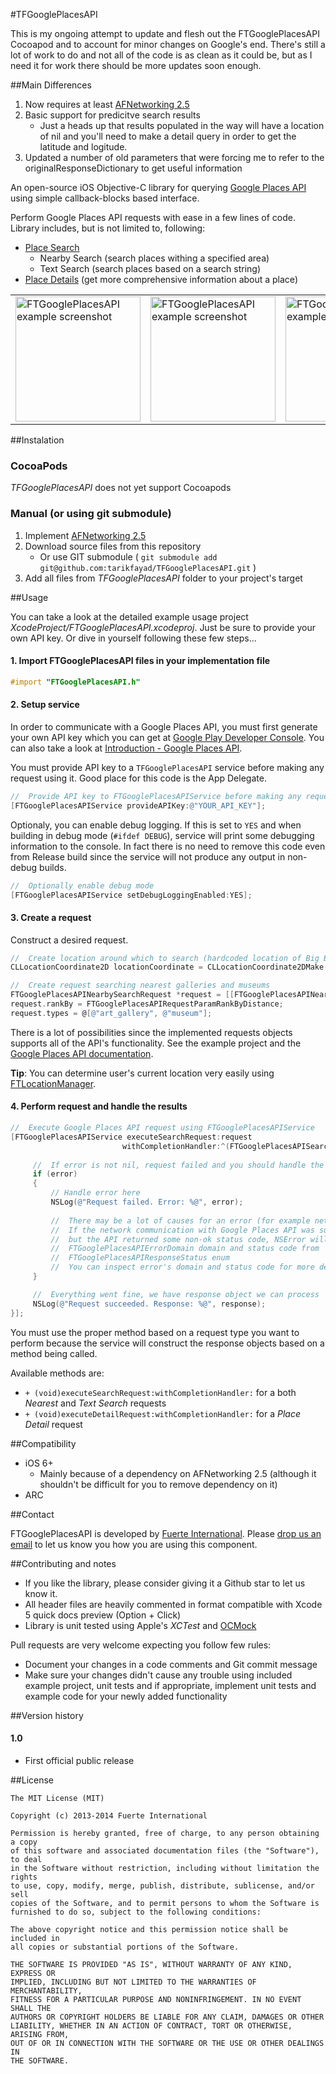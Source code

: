 #TFGooglePlacesAPI

This is my ongoing attempt to update and flesh out the FTGooglePlacesAPI Cocoapod and to account for minor changes on Google's end. There's still a lot of work to do and not all of the code is as clean as it could be, but as I need it for work there should be more updates soon enough.

##Main Differences
 1. Now requires at least [AFNetworking 2.5][4]
 2. Basic support for predicitve search results
    - Just a heads up that results populated in the way will have a location of nil and you'll need to make a detail query in order to get the latitude and logitude.
 3. Updated a number of old parameters that were forcing me to refer to the originalResponseDictionary to get useful information

An open-source iOS Objective-C library for querying [Google Places API][1] using simple callback-blocks based interface.

Perform Google Places API requests with ease in a few lines of code. Library includes, but is not limited to, following:

 - [Place Search][2]
     - Nearby Search (search places withing a specified area)
     - Text Search (search places based on a search string)
 - [Place Details][3] (get more comprehensive information about a place)

<table>
  <tr>
    <td>
       <a href="http://i.imgur.com/DGMbcw1.png">
          <img src="http://i.imgur.com/DGMbcw1.png" width="200" alt="FTGooglePlacesAPI example screenshot"/>
       </a>
    </td>
    <td>
       <a href="http://i.imgur.com/1POEIRN.png">
          <img src="http://i.imgur.com/1POEIRN.png" width="200" alt="FTGooglePlacesAPI example screenshot"/>
       </a>
    </td>
    <td>
       <a href="http://i.imgur.com/ATk5qhR.png">
          <img src="http://i.imgur.com/ATk5qhR.png" width="200" alt="FTGooglePlacesAPI example screenshot"/>
       </a>
    </td>
  </tr>
</table>

##Instalation

### CocoaPods

*TFGooglePlacesAPI* does not yet support Cocoapods

### Manual (or using git submodule)
 1. Implement [AFNetworking 2.5][4]
 2. Download source files from this repository
    - Or use GIT submodule ( `git submodule add git@github.com:tarikfayad/TFGooglePlacesAPI.git` )
 3. Add all files from *TFGooglePlacesAPI* folder to your project's target

##Usage

You can take a look at the detailed example usage project *XcodeProject/FTGooglePlacesAPI.xcodeproj*. Just be sure to provide your own API key. Or dive in yourself following these few steps...

#### 1. Import FTGooglePlacesAPI files in your implementation file
```objective-c
#import "FTGooglePlacesAPI.h"
```

#### 2. Setup service

In order to communicate with a Google Places API, you must first generate your own API key which you can get at [Google Play Developer Console][5]. You can also take a look at [Introduction - Google Places API][6].

You must provide API key to a `TFGooglePlacesAPI` service before making any request using it. Good place for this code is the App Delegate.

```objective-c
//  Provide API key to FTGooglePlacesAPIService before making any requests
[FTGooglePlacesAPIService provideAPIKey:@"YOUR_API_KEY"];
```

Optionaly, you can enable debug logging. If this is set to `YES` and when building in debug mode (`#ifdef DEBUG`), service will print some debugging information to the console. In fact there is no need to remove this code even from Release build since the service will not produce any output in non-debug builds.

```objective-c
//  Optionally enable debug mode
[FTGooglePlacesAPIService setDebugLoggingEnabled:YES];
```

#### 3. Create a request

Construct a desired request.

```objective-c
//  Create location around which to search (hardcoded location of Big Ben here)
CLLocationCoordinate2D locationCoordinate = CLLocationCoordinate2DMake(51.501103,-0.124565);

//  Create request searching nearest galleries and museums
FTGooglePlacesAPINearbySearchRequest *request = [[FTGooglePlacesAPINearbySearchRequest alloc] initWithLocationCoordinate:locationCoordinate];
request.rankBy = FTGooglePlacesAPIRequestParamRankByDistance;
request.types = @[@"art_gallery", @"museum"];
```

There is a lot of possibilities since the implemented requests objects supports all of the API's functionality. See the example project and the [Google Places API documentation][7].

**Tip**: You can determine user's current location very easily using [FTLocationManager][8].

#### 4. Perform request and handle the results

```objective-c
//  Execute Google Places API request using FTGooglePlacesAPIService
[FTGooglePlacesAPIService executeSearchRequest:request
                         withCompletionHandler:^(FTGooglePlacesAPISearchResponse *response, NSError *error) {
                             
     //  If error is not nil, request failed and you should handle the error
     if (error)
     {
         // Handle error here
         NSLog(@"Request failed. Error: %@", error);
         
         //  There may be a lot of causes for an error (for example networking error).
         //  If the network communication with Google Places API was successfull,
         //  but the API returned some non-ok status code, NSError will have
         //  FTGooglePlacesAPIErrorDomain domain and status code from
         //  FTGooglePlacesAPIResponseStatus enum
         //  You can inspect error's domain and status code for more detailed info
     }

     //  Everything went fine, we have response object we can process
     NSLog(@"Request succeeded. Response: %@", response);
}];
```

You must use the proper method based on a request type you want to perform because the service will construct the response objects based on a method being called.

Available methods are:

 - `+ (void)executeSearchRequest:withCompletionHandler:` for a both *Nearest* and *Text Search* requests
 - `+ (void)executeDetailRequest:withCompletionHandler:` for a *Place Detail* request

##Compatibility

 - iOS 6+
    - Mainly because of a dependency on AFNetworking 2.5 (although it shouldn't be difficult for you to remove dependency on it)
 - ARC

##Contact

FTGooglePlacesAPI is developed by [Fuerte International](http://fuerteint.com). Please [drop us an email](mailto:open-source@fuerteint.com) to let us know you how you are using this component.

##Contributing and notes

 - If you like the library, please consider giving it a Github star to let us know it.
 - All header files are heavily commented in format compatible with Xcode 5 quick docs preview (Option + Click)
 - Library is unit tested using Apple's *XCTest* and [OCMock](http://ocmock.org/)

Pull requests are very welcome expecting you follow few rules:

 - Document your changes in a code comments and Git commit message
 - Make sure your changes didn't cause any trouble using included example project, unit tests and if appropriate, implement unit tests and example code for your newly added functionality

##Version history

#### 1.0
 - First official public release

##License
```
The MIT License (MIT)

Copyright (c) 2013-2014 Fuerte International

Permission is hereby granted, free of charge, to any person obtaining a copy
of this software and associated documentation files (the "Software"), to deal
in the Software without restriction, including without limitation the rights
to use, copy, modify, merge, publish, distribute, sublicense, and/or sell
copies of the Software, and to permit persons to whom the Software is
furnished to do so, subject to the following conditions:

The above copyright notice and this permission notice shall be included in
all copies or substantial portions of the Software.

THE SOFTWARE IS PROVIDED "AS IS", WITHOUT WARRANTY OF ANY KIND, EXPRESS OR
IMPLIED, INCLUDING BUT NOT LIMITED TO THE WARRANTIES OF MERCHANTABILITY,
FITNESS FOR A PARTICULAR PURPOSE AND NONINFRINGEMENT. IN NO EVENT SHALL THE
AUTHORS OR COPYRIGHT HOLDERS BE LIABLE FOR ANY CLAIM, DAMAGES OR OTHER
LIABILITY, WHETHER IN AN ACTION OF CONTRACT, TORT OR OTHERWISE, ARISING FROM,
OUT OF OR IN CONNECTION WITH THE SOFTWARE OR THE USE OR OTHER DEALINGS IN
THE SOFTWARE.

```


  [1]: https://developers.google.com/places/documentation/
  [2]: https://developers.google.com/places/documentation/search
  [3]: https://developers.google.com/places/documentation/details
  [4]: https://github.com/AFNetworking/AFNetworking
  [5]: https://code.google.com/apis/console
  [6]: https://developers.google.com/places/documentation/#Authentication
  [7]: https://developers.google.com/places/documentation
  [8]: https://github.com/FuerteInternational/FTLocationManager
